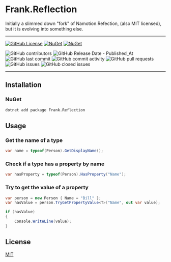 # Frank.Reflection

Initially a slimmed down "fork" of Namotion.Refection, (also MIT licensed), but it is evolving into something else.
___
[![GitHub License](https://img.shields.io/github/license/frankhaugen/Frank.Reflection)](LICENSE)
[![NuGet](https://img.shields.io/nuget/v/Frank.Reflection.svg)](https://www.nuget.org/packages/Frank.Reflection)
[![NuGet](https://img.shields.io/nuget/dt/Frank.Reflection.svg)](https://www.nuget.org/packages/Frank.Reflection)

![GitHub contributors](https://img.shields.io/github/contributors/frankhaugen/Frank.Reflection)
![GitHub Release Date - Published_At](https://img.shields.io/github/release-date/frankhaugen/Frank.Reflection)
![GitHub last commit](https://img.shields.io/github/last-commit/frankhaugen/Frank.Reflection)
![GitHub commit activity](https://img.shields.io/github/commit-activity/m/frankhaugen/Frank.Reflection)
![GitHub pull requests](https://img.shields.io/github/issues-pr/frankhaugen/Frank.Reflection)
![GitHub issues](https://img.shields.io/github/issues/frankhaugen/Frank.Reflection)
![GitHub closed issues](https://img.shields.io/github/issues-closed/frankhaugen/Frank.Reflection)
___

## Installation

### NuGet

```bash
dotnet add package Frank.Reflection
```

## Usage

### Get the name of a type

```csharp
var name = typeof(Person).GetDisplayName();
```

### Check if a type has a property by name

```csharp
var hasProperty = typeof(Person).HasProperty("Name");
```

### Try to get the value of a property

```csharp
var person = new Person { Name = "Bill" };
var hasValue = person.TryGetPropertyValue<T>("Name", out var value);

if (hasValue)
{
    Console.WriteLine(value);
}
```

## License

[MIT](LICENSE)